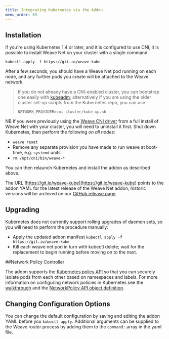 ```yaml
---
title: Integrating Kubernetes via the Addon
menu_order: 63
---
```


## Installation

If you're using Kubernetes 1.4 or later, and it is configured to use
CNI, it is possible to install Weave Net on your cluster with a single
command:

```
kubectl apply -f https://git.io/weave-kube
```

After a few seconds, you should have a Weave Net pod running on each
node, and any further pods you create will be attached to the Weave
network.

> If you do not already have a CNI-enabled cluster, you can bootstrap
> one easily with
> [kubeadm](http://kubernetes.io/docs/getting-started-guides/kubeadm/);
> alternatively if you are using the older cluster set-up scripts from
> the Kubernetes repo, you can use
>
> ```
> NETWORK_PROVIDER=cni cluster/kube-up.sh
> ```

NB If you were previously using the [Weave CNI
driver](/site/cni-plugin.md) from a full install of Weave Net with your
cluster, you will need to uninstall it first. Shut down Kubernetes,
then perform the following _on all nodes_:

 * `weave reset`
 * Remove any separate provision you have made to run weave at
   boot-time, e.g. `systemd` units
 * `rm /opt/cni/bin/weave-*`

You can then relaunch Kubernetes and install the addon as described
above.

The URL [https://git.io/weave-kube](https://git.io/weave-kube) points
to the addon YAML for the latest release of the Weave Net addon;
historic versions will be archived on our [GitHub release
page](https://github.com/weaveworks/weave/releases).

## Upgrading

Kubernetes does not currently support rolling upgrades of daemon sets,
so you will need to perform the procedure manually:

* Apply the updated addon manifest `kubectl apply -f https://git.io/weave-kube`
* Kill each weave net pod in turn with kubectl delete; wait for the
  replacement to begin running before moving on to the next.

##<a name="npc"></a>Network Policy Controller

The addon supports the [Kubernetes policy
API](http://kubernetes.io/docs/user-guide/networkpolicies/) so that
you can securely isolate pods from each other based on namespaces and
labels. For more information on configuring network policies in
Kubernetes see the
[walkthrough](http://kubernetes.io/docs/getting-started-guides/network-policy/walkthrough/)
and the [NetworkPolicy API object
definition](http://kubernetes.io/docs/api-reference/extensions/v1beta1/definitions/#_v1beta1_networkpolicy).

## Changing Configuration Options

You can change the default configuration by saving and editing the
addon YAML before you `kubectl apply`. Additional arguments can be
supplied to the Weave router process by adding them to the `command:`
array in the yaml file.
